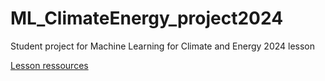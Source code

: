 # ML_ClimateEnergy_project2024
Student project for Machine Learning for Climate and Energy 2024 lesson

[Lesson ressources](https://energy4climate.pages.in2p3.fr/public/education/machine_learning_for_climate_and_energy/chapters/frontmatter.html)
